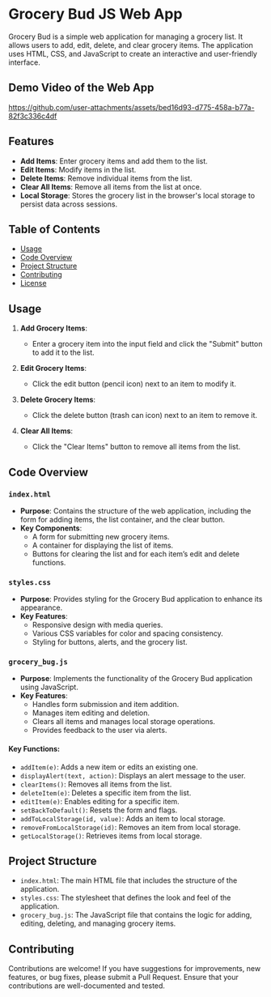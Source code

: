 
# Grocery Bud JS Web App

Grocery Bud is a simple web application for managing a grocery list. It allows users to add, edit, delete, and clear grocery items. The application uses HTML, CSS, and JavaScript to create an interactive and user-friendly interface.

## Demo Video of the Web App



https://github.com/user-attachments/assets/bed16d93-d775-458a-b77a-82f3c336c4df



## Features

- **Add Items**: Enter grocery items and add them to the list.
- **Edit Items**: Modify items in the list.
- **Delete Items**: Remove individual items from the list.
- **Clear All Items**: Remove all items from the list at once.
- **Local Storage**: Stores the grocery list in the browser's local storage to persist data across sessions.

## Table of Contents

- [Usage](#usage)
- [Code Overview](#code-overview)
- [Project Structure](#project-structure)
- [Contributing](#contributing)
- [License](#license)

## Usage

1. **Add Grocery Items**:

   - Enter a grocery item into the input field and click the "Submit" button to add it to the list.

2. **Edit Grocery Items**:

   - Click the edit button (pencil icon) next to an item to modify it.

3. **Delete Grocery Items**:

   - Click the delete button (trash can icon) next to an item to remove it.

4. **Clear All Items**:

   - Click the "Clear Items" button to remove all items from the list.

## Code Overview

### `index.html`

- **Purpose**: Contains the structure of the web application, including the form for adding items, the list container, and the clear button.
- **Key Components**:
  - A form for submitting new grocery items.
  - A container for displaying the list of items.
  - Buttons for clearing the list and for each item’s edit and delete functions.

### `styles.css`

- **Purpose**: Provides styling for the Grocery Bud application to enhance its appearance.
- **Key Features**:
  - Responsive design with media queries.
  - Various CSS variables for color and spacing consistency.
  - Styling for buttons, alerts, and the grocery list.

### `grocery_bug.js`

- **Purpose**: Implements the functionality of the Grocery Bud application using JavaScript.
- **Key Features**:
  - Handles form submission and item addition.
  - Manages item editing and deletion.
  - Clears all items and manages local storage operations.
  - Provides feedback to the user via alerts.

#### Key Functions:

- `addItem(e)`: Adds a new item or edits an existing one.
- `displayAlert(text, action)`: Displays an alert message to the user.
- `clearItems()`: Removes all items from the list.
- `deleteItem(e)`: Deletes a specific item from the list.
- `editItem(e)`: Enables editing for a specific item.
- `setBackToDefault()`: Resets the form and flags.
- `addToLocalStorage(id, value)`: Adds an item to local storage.
- `removeFromLocalStorage(id)`: Removes an item from local storage.
- `getLocalStorage()`: Retrieves items from local storage.

## Project Structure

- `index.html`: The main HTML file that includes the structure of the application.
- `styles.css`: The stylesheet that defines the look and feel of the application.
- `grocery_bug.js`: The JavaScript file that contains the logic for adding, editing, deleting, and managing grocery items.

## Contributing

Contributions are welcome! If you have suggestions for improvements, new features, or bug fixes, please submit a Pull Request. Ensure that your contributions are well-documented and tested.

